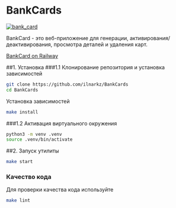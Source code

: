 # BankCards

[![bank_card](https://github.com/ilnarkz/BankCards/actions/workflows/ci.yaml/badge.svg)](https://github.com/ilnarkz/BankCards/actions/workflows/ci.yaml)

BankCard - это веб-приложение для генерации, активирования/деактивирования, просмотра деталей и удаления карт.

[BankCard on Railway](https://web-production-04b6.up.railway.app/)

##1. Установка
###1.1 Клонирование репозитория и установка зависимостей

```bash
git clone https://github.com/ilnarkz/BankCards
cd BankCards
```

Установка зависимостей

```bash
make install
```


###1.2 Активация виртуального окружения

```bash
python3 -m venv .venv
source .venv/bin/activate
```

##2. Запуск утилиты

```bash
make start
```

### Качество кода

Для проверки качества кода используйте

```bash
make lint
```